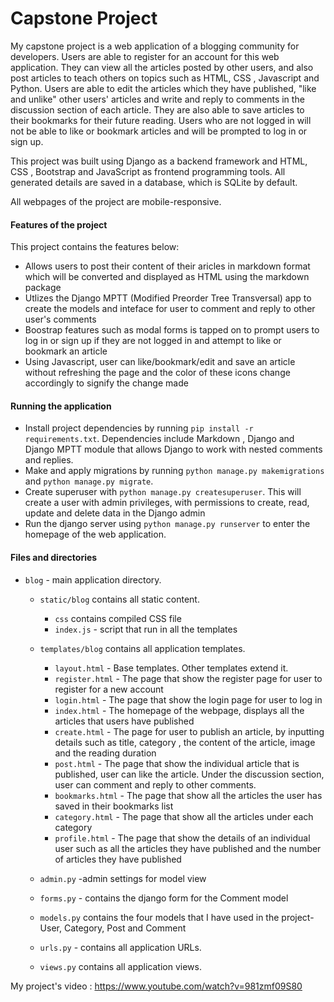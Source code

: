 # Capstone Project

My capstone project is a web application of a blogging community for developers. Users are able to register for an account for this web application. They can view all the articles posted by other users, and also post articles to teach others on topics such as HTML, CSS , Javascript and Python. Users are able to edit the articles which they have published, "like and unlike" other users' articles and  write and reply to comments in the discussion section of each article. They are also able to save articles to their bookmarks for their future reading. 
Users who are not logged in will not be able to like or bookmark articles and will be prompted to log in or sign up.

This project was built using Django as a backend framework and HTML, CSS , Bootstrap and JavaScript as frontend programming tools. All generated details are saved in a database, which is SQLite by default.

All webpages of the project are mobile-responsive.

#### Features of the project 
This project contains the features below:
- Allows users to post their content of their aricles in markdown format which will be converted and displayed as HTML using the markdown package
- Utlizes the Django MPTT (Modified Preorder Tree Transversal)  app to create the models and inteface for user to comment and reply to other user's comments
- Boostrap features such as modal forms is tapped on to prompt users to log in or sign up if they are not logged in and attempt to like or bookmark an article
- Using Javascript, user can like/bookmark/edit and save an article without refreshing the page and the color of these icons change accordingly to signify the change made

#### Running the application
  - Install project dependencies by running `pip install -r requirements.txt`. Dependencies include Markdown , Django and Django MPTT module that allows Django to work with nested comments and replies.
  - Make and apply migrations by running `python manage.py makemigrations` and `python manage.py migrate`.
  - Create superuser with `python manage.py createsuperuser`. This will create a user with admin privileges, with permissions to create, read, update and delete data in the Django admin
  - Run the django server using `python manage.py runserver` to enter the homepage of the web application.

#### Files and directories
  - `blog` - main application directory.
    - `static/blog` contains all static content.
        - `css` contains compiled CSS file
        - `index.js` - script that run in all the templates
           
       
    - `templates/blog` contains all application templates.
        - `layout.html` - Base templates. Other templates extend it.
        - `register.html` -  The page that show the register page for user to register for a new account
        - `login.html` -  The page that show the login page for user to log in
        - `index.html` -  The homepage of the webpage, displays all the articles that users have published
        - `create.html` -  The page for user to publish an article, by inputting details such as title, category , the content of the article, image and the reading duration
        - `post.html` -  The page that show the individual article that is published, user can like the article. Under the discussion section, user can comment and reply to other comments.
        - `bookmarks.html` -  The page that show all the articles the user has saved in their bookmarks list
        - `category.html` -  The page that show all the articles under each category
        - `profile.html` -  The page that show the details of an individual user such as all the articles they have published and the number of articles they have published
   
    - `admin.py` -admin settings for model view
    - `forms.py` - contains the django form for the Comment model
    - `models.py` contains the four models that I have used in the project- User, Category, Post and Comment
    - `urls.py` - contains all application URLs.
    - `views.py`  contains all application views.

My project's video : https://www.youtube.com/watch?v=981zmf09S80
